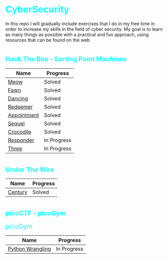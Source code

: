 # <h1><span style="color:cyan">CyberSecurity</span></h1>
In this repo I will gradually include exercises that I do in my free time in order to increase my skills in the field of cyber security. My goal is to learn as many things as possible with a practical and fun approach, using resources that can be found on the web

# <h3><span style="color:cyan; font-size:20px;">Hack The Box - Sarting Point Machines</span></h3>

| Name | Progress | 
|----------|----------|
| [Meow](./hackTheBox/startingPoint/meow.md) | Solved |
| [Fawn](./hackTheBox/startingPoint/fawn.md) | Solved |
| [Dancing](./hackTheBox/startingPoint/dancing.md) | Solved |
| [Redeemer](./hackTheBox/startingPoint/redeemer.md) | Solved |
| [Appointment](./hackTheBox/startingPoint/appointment.md) | Solved |
| [Sequel](./hackTheBox/startingPoint/sequel.md) | Solved |
| [Crocodile](./hackTheBox/startingPoint/crocodile.md) | Solved |
| [Responder](./hackTheBox/startingPoint/responder.md) | In Progress |
| [Three](./hackTheBox/startingPoint/three.md) | In Progress |

# <h3><span style="color:cyan; font-size:20px;">Under The Wire</span></h3>

| Name | Progress | 
|----------|----------|
| [Century](./underTheWire/century.md) | Solved |

# <h3><span style="color:cyan; font-size:20px;">picoCTF - picoGym</span></h3>

<span style="color:cyan; font-size:20px;">picoGym</span>

| Name | Progress | 
|----------|----------|
| [Python Wrangling]() | In Progress |

